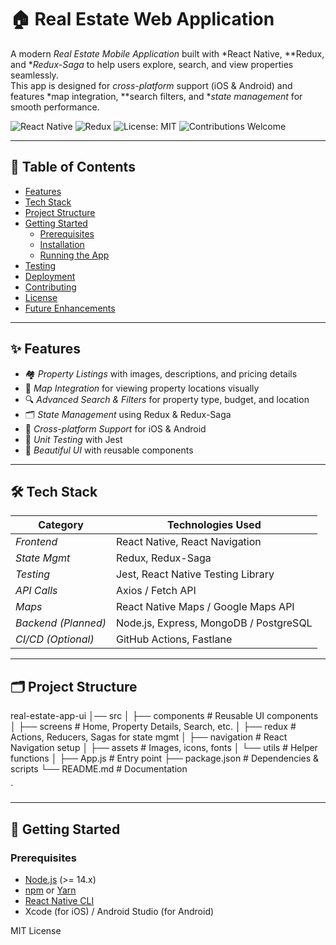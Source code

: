 # 🏠 Real Estate Web Application

A modern *Real Estate Mobile Application* built with *React Native, **Redux, and **Redux-Saga* to help users explore, search, and view properties seamlessly.  
This app is designed for *cross-platform* support (iOS & Android) and features *map integration, **search filters, and **state management* for smooth performance.

![React Native](https://img.shields.io/badge/React%20Native-0.71-blue) 
![Redux](https://img.shields.io/badge/Redux-4.2.1-purple)
![License: MIT](https://img.shields.io/badge/License-MIT-green)
![Contributions Welcome](https://img.shields.io/badge/Contributions-Welcome-orange)

---

## 📖 Table of Contents
- [Features](#-features)
- [Tech Stack](#-tech-stack)
- [Project Structure](#-project-structure)
- [Getting Started](#-getting-started)
  - [Prerequisites](#prerequisites)
  - [Installation](#installation)
  - [Running the App](#running-the-app)
- [Testing](#-testing)
- [Deployment](#-deployment)
- [Contributing](#-contributing)
- [License](#-license)
- [Future Enhancements](#-future-enhancements)

---

## ✨ Features
- 🏘 *Property Listings* with images, descriptions, and pricing details  
- 📍 *Map Integration* for viewing property locations visually  
- 🔍 *Advanced Search & Filters* for property type, budget, and location  
- 🗂 *State Management* using Redux & Redux-Saga  
- 📱 *Cross-platform Support* for iOS & Android  
- 🧪 *Unit Testing* with Jest  
- 🎨 *Beautiful UI* with reusable components  

---

## 🛠 Tech Stack
| Category        | Technologies Used                               |
|------------------|-------------------------------------------------|
| *Frontend*      | React Native, React Navigation                  |
| *State Mgmt*    | Redux, Redux-Saga                               |
| *Testing*       | Jest, React Native Testing Library              |
| *API Calls*     | Axios / Fetch API                               |
| *Maps*          | React Native Maps / Google Maps API             |
| *Backend (Planned)* | Node.js, Express, MongoDB / PostgreSQL       |
| *CI/CD (Optional)* | GitHub Actions, Fastlane                     |

---

## 🗂 Project Structure


real-estate-app-ui
│── src
│   ├── components        # Reusable UI components
│   ├── screens           # Home, Property Details, Search, etc.
│   ├── redux             # Actions, Reducers, Sagas for state mgmt
│   ├── navigation        # React Navigation setup
│   ├── assets            # Images, icons, fonts
│   └── utils             # Helper functions
│
├── App.js                # Entry point
├── package.json          # Dependencies & scripts
└── README.md             # Documentation

`

---

## 🚀 Getting Started

### Prerequisites
- [Node.js](https://nodejs.org/) (>= 14.x)
- [npm](https://www.npmjs.com/) or [Yarn](https://yarnpkg.com/)
- [React Native CLI](https://reactnative.dev/docs/environment-setup)
- Xcode (for iOS) / Android Studio (for Android)
  
MIT License
